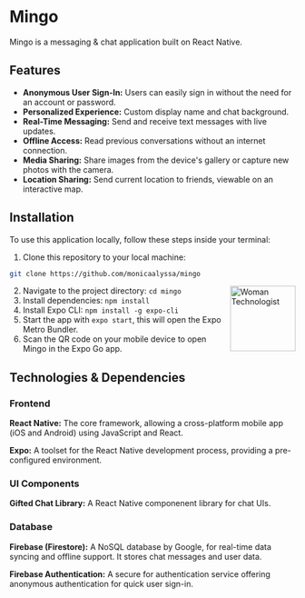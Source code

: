 # Mingo
Mingo is a messaging & chat application built on React Native.

## Features

- **Anonymous User Sign-In:** Users can easily sign in without the need for an account or password.
- **Personalized Experience:** Custom display name and chat background.
- **Real-Time Messaging:** Send and receive text messages with live updates.
- **Offline Access:** Read previous conversations without an internet connection.
- **Media Sharing:** Share images from the device's gallery or capture new photos with the camera.
- **Location Sharing:** Send current location to friends, viewable on an interactive map.

## Installation

To use this application locally, follow these steps inside your terminal:

1. Clone this repository to your local machine:
```bash
git clone https://github.com/monicaalyssa/mingo
```
<img align="right" src="https://raw.githubusercontent.com/Tarikul-Islam-Anik/Telegram-Animated-Emojis/main/People/Woman%20Technologist.webp" alt="Woman Technologist" width="115"/>

2. Navigate to the project directory: `cd mingo`
3. Install dependencies: `npm install`
4. Install Expo CLI: `npm install -g expo-cli`
5. Start the app with `expo start`, this will open the Expo Metro Bundler.
6. Scan the QR code on your mobile device to open Mingo in the Expo Go app.

## Technologies & Dependencies
### Frontend
<strong>React Native:</strong> The core framework, allowing a cross-platform mobile app (iOS and Android) using JavaScript and React.

<strong>Expo:</strong> A toolset for the React Native development process, providing a pre-configured environment.

### UI Components
<strong>Gifted Chat Library:</strong> A React Native componenent library for chat UIs.

### Database
<strong>Firebase (Firestore):</strong> A NoSQL database by Google, for real-time data syncing and offline support. It stores chat messages and user data.

<strong>Firebase Authentication:</strong> A secure for authentication service offering anonymous authentication for quick user sign-in.

